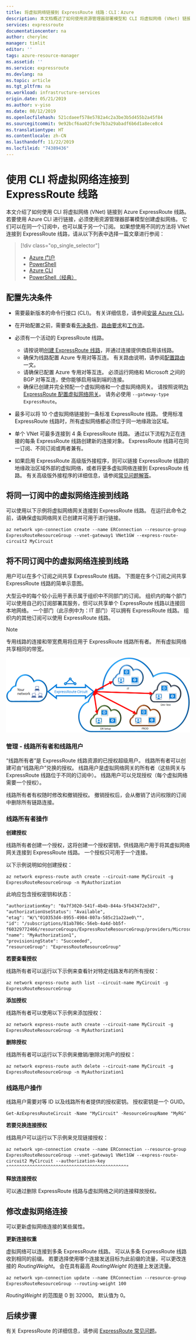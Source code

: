 ```yaml
---
title: 将虚拟网络链接到 ExpressRoute 线路：CLI：Azure
description: 本文档概述了如何使用资源管理器部署模型和 CLI 将虚拟网络 (VNet) 链接到 ExpressRoute 线路。
services: expressroute
documentationcenter: na
author: cherylmc
manager: timlit
editor: ''
tags: azure-resource-manager
ms.assetid: ''
ms.service: expressroute
ms.devlang: na
ms.topic: article
ms.tgt_pltfrm: na
ms.workload: infrastructure-services
origin.date: 05/21/2019
ms.author: v-yiso
ms.date: 08/12/2019
ms.openlocfilehash: 521cdaeef578e5782a4c2a3be3b5d455b2a45f84
ms.sourcegitcommit: 9e92bcf6aa02fc9e7b3a29abadf6b6d1a8ece8c4
ms.translationtype: HT
ms.contentlocale: zh-CN
ms.lasthandoff: 11/22/2019
ms.locfileid: "74389436"
---
```

# <a name="connect-a-virtual-network-to-an-expressroute-circuit-using-cli"></a>使用 CLI 将虚拟网络连接到 ExpressRoute 线路

本文介绍了如何使用 CLI 将虚拟网络 (VNet) 链接到 Azure ExpressRoute 线路。 若要使用 Azure CLI 进行链接，必须使用资源管理器部署模型创建虚拟网络。 它们可以在同一个订阅中，也可以属于另一个订阅。 如果想使用不同的方法将 VNet 连接到 ExpressRoute 线路，请从以下列表中选择一篇文章进行参阅：

> [!div class="op_single_selector"]
> * [Azure 门户](expressroute-howto-linkvnet-portal-resource-manager.md)
> * [PowerShell](expressroute-howto-linkvnet-arm.md)
> * [Azure CLI](howto-linkvnet-cli.md)
> * [PowerShell（经典）](expressroute-howto-linkvnet-classic.md)
> 

## <a name="configuration-prerequisites"></a>配置先决条件

* 需要最新版本的命令行接口 (CLI)。 有关详细信息，请参阅[安装 Azure CLI](https://docs.azure.cn/zh-cn/cli/install-azure-cli?view=azure-cli-lastest)。
* 在开始配置之前，需要查看[先决条件](expressroute-prerequisites.md)、[路由要求](expressroute-routing.md)和[工作流](expressroute-workflows.md)。
* 必须有一个活动的 ExpressRoute 线路。 
  * 请按说明[创建 ExpressRoute 线路](howto-circuit-cli.md)，并通过连接提供商启用该线路。 
  * 确保为线路配置 Azure 专用对等互连。 有关路由说明，请参阅[配置路由](howto-routing-cli.md)一文。 
  * 请确保已配置 Azure 专用对等互连。 必须运行网络和 Microsoft 之间的 BGP 对等互连，使你能够启用端到端的连接。
  * 确保已创建并完全预配一个虚拟网络和一个虚拟网络网关。 请按照说明[为 ExpressRoute 配置虚拟网络网关](/vpn-gateway/vpn-gateway-howto-site-to-site-resource-manager-cli)。 请务必使用 `--gateway-type ExpressRoute`。

* 最多可以将 10 个虚拟网络链接到一条标准 ExpressRoute 线路。 使用标准 ExpressRoute 线路时，所有虚拟网络都必须位于同一地缘政治区域。 

* 单个 VNet 可最多连接到 4 条 ExpressRoute 线路。 通过以下流程为正在连接的每条 ExpressRoute 线路创建新的连接对象。 ExpressRoute 线路可在同一订阅、不同订阅或两者兼有。

* 如果启用 ExpressRoute 高级版外接程序，则可以链接 ExpressRoute 线路的地缘政治区域外部的虚拟网络，或者将更多虚拟网络连接到 ExpressRoute 线路。 有关高级版外接程序的详细信息，请参阅[常见问题解答](expressroute-faqs.md)。

## <a name="connect-a-virtual-network-in-the-same-subscription-to-a-circuit"></a>将同一订阅中的虚拟网络连接到线路

可以使用以下示例将虚拟网络网关连接到 ExpressRoute 线路。 在运行此命令之前，请确保虚拟网络网关已创建并可用于进行链接。

```azurecli
az network vpn-connection create --name ERConnection --resource-group ExpressRouteResourceGroup --vnet-gateway1 VNet1GW --express-route-circuit2 MyCircuit
```

## <a name="connect-a-virtual-network-in-a-different-subscription-to-a-circuit"></a>将不同订阅中的虚拟网络连接到线路

用户可以在多个订阅之间共享 ExpressRoute 线路。 下图是在多个订阅之间共享 ExpressRoute 线路的简单示意图。

大型云中的每个较小云用于表示属于组织中不同部门的订阅。 组织内的每个部门可以使用自己的订阅部署其服务，但可以共享单个 ExpressRoute 线路以连接回本地网络。 一个部门（此示例中为：IT 部门）可以拥有 ExpressRoute 线路。 组织内的其他订阅可以使用 ExpressRoute 线路。

> [!NOTE]
> 专用线路的连接和带宽费用将应用于 ExpressRoute 线路所有者。 所有虚拟网络共享相同的带宽。
> 
> 

![跨订阅连接](./media/expressroute-howto-linkvnet-classic/cross-subscription.png)

### <a name="administration---circuit-owners-and-circuit-users"></a>管理 - 线路所有者和线路用户

“线路所有者”是 ExpressRoute 线路资源的已授权超级用户。 线路所有者可以创建可由“线路用户”兑换的授权。 线路用户是虚拟网络网关的所有者（这些网关与 ExpressRoute 线路位于不同的订阅中）。 线路用户可以兑现授权（每个虚拟网络需要一个授权）。

线路所有者有权随时修改和撤销授权。 撤销授权后，会从撤销了访问权限的订阅中删除所有链路连接。

### <a name="circuit-owner-operations"></a>线路所有者操作

**创建授权**

线路所有者创建一个授权，这将创建一个授权密钥，供线路用户用于将其虚拟网络网关连接到 ExpressRoute 线路。 一个授权只可用于一个连接。

以下示例说明如何创建授权：

```azurecli
az network express-route auth create --circuit-name MyCircuit -g ExpressRouteResourceGroup -n MyAuthorization
```

此响应包含授权密钥和状态：

```azurecli
"authorizationKey": "0a7f3020-541f-4b4b-844a-5fb43472e3d7",
"authorizationUseStatus": "Available",
"etag": "W/\"010353d4-8955-4984-807a-585c21a22ae0\"",
"id": "/subscriptions/81ab786c-56eb-4a4d-bb5f-f60329772466/resourceGroups/ExpressRouteResourceGroup/providers/Microsoft.Network/expressRouteCircuits/MyCircuit/authorizations/MyAuthorization1",
"name": "MyAuthorization1",
"provisioningState": "Succeeded",
"resourceGroup": "ExpressRouteResourceGroup"
```

**若要查看授权**

线路所有者可以运行以下示例来查看针对特定线路发布的所有授权：

```azurecli
az network express-route auth list --circuit-name MyCircuit -g ExpressRouteResourceGroup
```

**添加授权**

线路所有者可以使用以下示例来添加授权：

```azurecli
az network express-route auth create --circuit-name MyCircuit -g ExpressRouteResourceGroup -n MyAuthorization1
```

**删除授权**

线路所有者可以运行以下示例来撤销/删除对用户的授权：

```azurecli
az network express-route auth delete --circuit-name MyCircuit -g ExpressRouteResourceGroup -n MyAuthorization1
```

### <a name="circuit-user-operations"></a>线路用户操作

线路用户需要对等 ID 以及线路所有者提供的授权密钥。 授权密钥是一个 GUID。

```azurecli
Get-AzExpressRouteCircuit -Name "MyCircuit" -ResourceGroupName "MyRG"
```

**若要兑换连接授权**

线路用户可以运行以下示例来兑现链接授权：

```azurecli
az network vpn-connection create --name ERConnection --resource-group ExpressRouteResourceGroup --vnet-gateway1 VNet1GW --express-route-circuit2 MyCircuit --authorization-key "^^^^^^^^^^^^^^^^^^^^^^^^^^^^^^^^^^^^^^^^^^^^^"
```

**释放连接授权**

可以通过删除 ExpressRoute 线路与虚拟网络之间的连接释放授权。

## <a name="modify-a-virtual-network-connection"></a>修改虚拟网络连接
可以更新虚拟网络连接的某些属性。 

**更新连接权重**

虚拟网络可以连接到多条 ExpressRoute 线路。 可以从多条 ExpressRoute 线路收到相同的前缀。 若要选择使用哪个连接发送目标为此前缀的流量，可以更改连接的 *RoutingWeight*。 会在具有最高 *RoutingWeight* 的连接上发送流量。

```azurecli
az network vpn-connection update --name ERConnection --resource-group ExpressRouteResourceGroup --routing-weight 100
```

*RoutingWeight* 的范围是 0 到 32000。 默认值为 0。




## <a name="next-steps"></a>后续步骤

有关 ExpressRoute 的详细信息，请参阅 [ExpressRoute 常见问题](expressroute-faqs.md)。